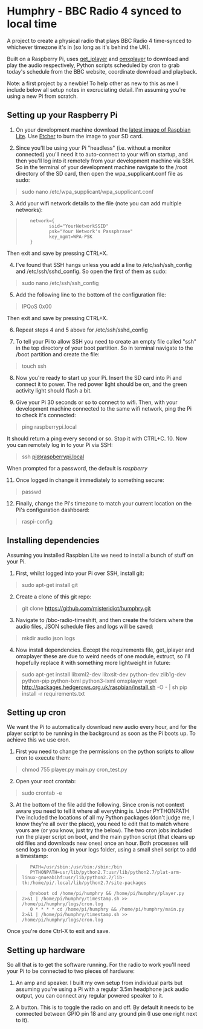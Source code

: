 # Humphry - BBC Radio 4 synced to local time

A project to create a physical radio that plays BBC Radio 4 time-synced to whichever timezone it's in (so long as it's behind the UK).

Built on a Raspberry Pi, uses [get_iplayer](https://github.com/get-iplayer/get_iplayer) and [omxplayer](https://github.com/popcornmix/omxplayer) to download and play the audio respectively, Python scripts scheduled by cron to grab today's schedule from the BBC website, coordinate download and playback.

Note: a first project by a newbie! To help other as new to this as me I include below all setup notes in excruciating detail. I'm assuming you're using a new Pi from scratch.

## Setting up your Raspberry Pi

1. On your development machine download the [latest image of Raspbian Lite](https://www.raspberrypi.org/downloads/raspbian/). Use [Etcher](https://www.balena.io/etcher/) to burn the image to your SD card.

2. Since you'll be using your Pi "headless" (i.e. without a monitor connected) you'll need it to auto-connect to your wifi on startup, and then you'll log into it remotely from your development machine via SSH. So in the terminal of your development machine navigate to the /root directory of the SD card, then open the wpa_supplicant.conf file as sudo:
> sudo nano /etc/wpa_supplicant/wpa_supplicant.conf

3. Add your wifi network details to the file (note you can add multiple networks):
>        network={
>               ssid="YourNetworkSSID"
>               psk="Your Network's Passphrase"
>               key_mgmt=WPA-PSK
>        }

Then exit and save by pressing CTRL+X.

4. I've found that SSH hangs unless you add a line to /etc/ssh/ssh_config and /etc/ssh/sshd_config. So open the first of them as sudo:
> sudo nano /etc/ssh/ssh_config

5. Add the following line to the bottom of the configuration file:
> IPQoS 0x00

Then exit and save by pressing CTRL+X.

6. Repeat steps 4 and 5 above for /etc/ssh/sshd_config

7. To tell your Pi to allow SSH you need to create an empty file called "ssh" in the top directory of your boot partition. So in terminal navigate to the /boot partition and create the file:
> touch ssh

8. Now you're ready to start up your Pi. Insert the SD card into Pi and connect it to power. The red power light should be on, and the green activity light should flash a bit.

9. Give your Pi 30 seconds or so to connect to wifi. Then, with your development machine connected to the same wifi network, ping the Pi to check it's connected:
> ping raspberrypi.local

It should return a ping every second or so. Stop it with CTRL+C.
10. Now you can remotely log in to your Pi via SSH:
> ssh pi@raspberrypi.local

When prompted for a password, the default is _raspberry_

11. Once logged in change it immediately to something secure:
> passwd

12. Finally, change the Pi's timezone to match your current location on the Pi's configuration dashboard:
> raspi-config

## Installing dependencies
Assuming you installed Raspbian Lite we need to install a bunch of stuff on your Pi.

1. First, whilst logged into your Pi over SSH, install git:
> sudo apt-get install git

2. Create a clone of this git repo:
> git clone https://github.com/misteridiot/humphry.git

3. Navigate to /bbc-radio-timeshift, and then create the folders where the audio files, JSON schedule files and logs will be saved:
> mkdir audio json logs

4. Now install dependencies. Except the requirements file, get_iplayer and omxplayer these are due to weird needs of one module, extruct, so I'll hopefully replace it with something more lightweight in future:
> sudo apt-get install libxml2-dev libxslt-dev python-dev zlib1g-dev python-pip python-lxml python3-lxml omxplayer
> wget http://packages.hedgerows.org.uk/raspbian/install.sh -O - | sh
> pip install -r requirements.txt

## Setting up cron
We want the Pi to automatically download new audio every hour, and for the player script to be running in the background as soon as the Pi boots up. To achieve this we use cron.

1. First you need to change the permissions on the python scripts to allow cron to execute them:
> chmod 755 player.py main.py cron_test.py

2. Open your root crontab:
> sudo crontab -e

3. At the bottom of the file add the following. Since cron is not context aware you need to tell it where all everything is. Under PYTHONPATH I've included the locations of all my Python packages (don't judge me, I know they're all over the place), you need to edit that to match where yours are (or you know, just try the below). The two cron jobs included run the player script on boot, and the main python script (that cleans up old files and downloads new ones) once an hour. Both processes will send logs to cron.log in your logs folder, using a small shell script to add a timestamp:
>        PATH=/usr/sbin:/usr/bin:/sbin:/bin
>        PYTHONPATH=usr/lib/python2.7:usr/lib/python2.7/plat-arm-linux-gnueabihf:usr/lib/python2.7/lib-tk:/home/pi/.local/lib/python2.7/site-packages

>        @reboot cd /home/pi/humphry && /home/pi/humphry/player.py 2>&1 | /home/pi/humphry/timestamp.sh >> /home/pi/humphry/logs/cron.log
>        0 * * * * cd /home/pi/humphry && /home/pi/humphry/main.py  2>&1 | /home/pi/humphry/timestamp.sh >> /home/pi/humphry/logs/cron.log

Once you're done Ctrl-X to exit and save.

## Setting up hardware
So all that is to get the software running. For the radio to work you'll need your Pi to be connected to two pieces of hardware:

1. An amp and speaker. I built my own setup from individual parts but assuming you're using a Pi with a regular 3.5m headphone jack audio output, you can connect any regular powered speaker to it.

2. A button. This is to toggle the radio on and off. By default it needs to be connected between GPIO pin 18 and any ground pin (I use one right next to it).
